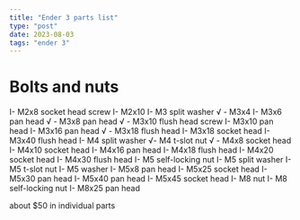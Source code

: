 ```yaml
---
title: "Ender 3 parts list"
type: "post"
date: 2023-08-03
tags: "ender 3"
---
```


# Bolts and nuts

 I- M2x8 socket head screw
 I- M2x10
 I- M3 split washer
 √ - M3x4 
 I- M3x6 pan head
 √ - M3x8 pan head
 √ - M3x10 flush head screw
 I- M3x10 pan head
 I- M3x16 pan head
 √ - M3x18 flush head
 I- M3x18 socket head
 I- M3x40 flush head
 I- M4 split washer
 √- M4 t-slot nut
 √ - M4x8 socket head
 I- M4x10 socket head
 I- M4x16 pan head
 I- M4x18  flush head
 I- M4x20 socket head
 I- M4x30 flush head
 I- M5 self-locking nut
 I- M5 split washer
 I- M5 t-slot nut
 I- M5 washer
 I- M5x8 pan head
 I- M5x25 socket head
 I- M5x30 pan head
 I- M5x40 pan head
 I- M5x45 socket head
 I- M8 nut
 I- M8 self-locking nut
 I- M8x25 pan head
  
  about $50 in individual parts
